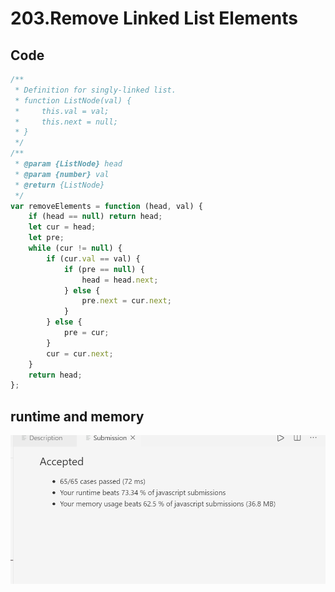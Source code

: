 203.Remove Linked List Elements
===============================
Code
----
```javascript
/**
 * Definition for singly-linked list.
 * function ListNode(val) {
 *     this.val = val;
 *     this.next = null;
 * }
 */
/**
 * @param {ListNode} head
 * @param {number} val
 * @return {ListNode}
 */
var removeElements = function (head, val) {
    if (head == null) return head;
    let cur = head;
    let pre;
    while (cur != null) {
        if (cur.val == val) {
            if (pre == null) {
                head = head.next;
            } else {
                pre.next = cur.next;
            }
        } else {
            pre = cur;
        }
        cur = cur.next;
    }
    return head;
};
```
runtime and memory
------------------
![image](https://github.com/Gloria1124/leetcode/blob/Gloria1124-patch-1/203photo.png)
